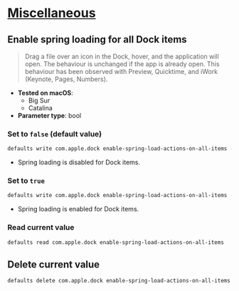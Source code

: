 # [Miscellaneous](../readme.md)

## Enable spring loading for all Dock items

> Drag a file over an icon in the Dock, hover, and the application will open. The behaviour is unchanged if the app is already open. This behaviour has been observed with Preview, Quicktime, and iWork (Keynote, Pages, Numbers).

- **Tested on macOS**:
  * Big Sur
  * Catalina
- **Parameter type**: bool

### Set to `false` (default value)
```bash
defaults write com.apple.dock enable-spring-load-actions-on-all-items -bool false && killall Dock
```
- Spring loading is disabled for Dock items.

### Set to `true`
```bash
defaults write com.apple.dock enable-spring-load-actions-on-all-items -bool true && killall Dock
```
- Spring loading is enabled for Dock items.

### Read current value
```bash
defaults read com.apple.dock enable-spring-load-actions-on-all-items
```

## Delete current value
```bash
defaults delete com.apple.dock enable-spring-load-actions-on-all-items && killall Dock
```
